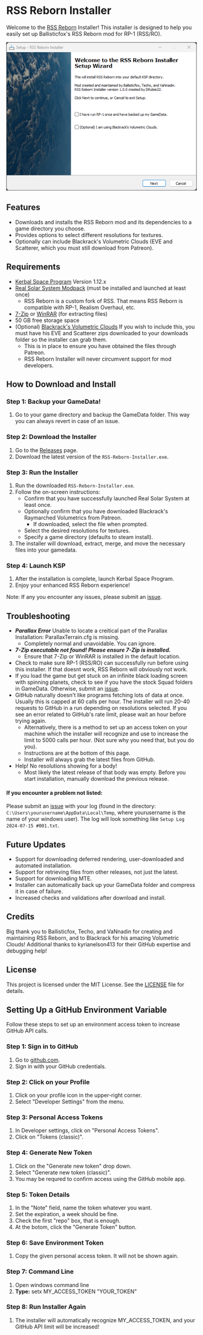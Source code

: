 # RSS Reborn Installer

Welcome to the [RSS Reborn](https://github.com/RSS-Reborn/RSS-Reborn) Installer! This installer is designed to help you easily set up Ballisticfox's RSS Reborn mod for RP-1 (RSS/RO).

![RSS Reborn Installer](https://github.com/drobie22/RSS-Reborn-Installer/blob/main/Images/v1uiwizard.png?raw=true)

## Features

- Downloads and installs the RSS Reborn mod and its dependencies to a game directory you choose. 
- Provides options to select different resolutions for textures.
- Optionally can include Blackrack's Volumetric Clouds (EVE and Scatterer, which you must still download from Patreon).

## Requirements

- [Kerbal Space Program](https://www.kerbalspaceprogram.com/) Version 1.12.x
- [Real Solar System Modpack](https://github.com/KSP-RO/RealSolarSystem) (must be installed and launched at least once)
	- RSS Reborn is a custom fork of RSS. That means RSS Reborn is compatible with RP-1, Realism Overhaul, etc.
- [7-Zip](https://www.7-zip.org/download.html) or [WinRAR](https://www.win-rar.com/) (for extracting files)
- 50 GB free storage space
- (Optional) [Blackrack's Volumetric Clouds](https://www.patreon.com/blackrack) If you wish to include this, you must have his EVE and Scatterer zips downloaded to your downloads folder so the installer can grab them. 
    - This is in place to ensure you have obtained the files through Patreon. 
    - RSS Reborn Installer will never circumvent support for mod developers. 

## How to Download and Install

### Step 1: Backup your GameData!

1. Go to your game directory and backup the GameData folder. This way you can always revert in case of an issue.

### Step 2: Download the Installer

1. Go to the [Releases](https://github.com/drobie22/RSS-Reborn-Installer/releases) page.
2. Download the latest version of the `RSS-Reborn-Installer.exe`.

### Step 3: Run the Installer

1. Run the downloaded `RSS-Reborn-Installer.exe`.
2. Follow the on-screen instructions:
   - Confirm that you have successfully launched Real Solar System at least once.
   - Optionally confirm that you have downloaded Blackrack's Raymarched Volumetrics from Patreon.
       - If downloaded, select the file when prompted.
   - Select the desired resolutions for textures.
   - Specify a game directory (defaults to steam install). 
3. The installer will download, extract, merge, and move the necessary files into your gamedata.

### Step 4: Launch KSP

1. After the installation is complete, launch Kerbal Space Program.
2. Enjoy your enhanced RSS Reborn experience!

Note: If any you encounter any issues, please submit an [issue](https://github.com/drobie22/RSS-Reborn-Installer/issues).

## Troubleshooting

- ***Parallax Error*** Unable to locate a creitical part of the Parallax Installation: ParallaxTerrain.cfg is missing.
    - Completely normal and unavoidable. You can ignore.
- ***7-Zip executable not found! Please ensure 7-Zip is installed.***
    - Ensure that 7-Zip or WinRAR is installed in the default location.
- Check to make sure RP-1 (RSS/RO) can successfully run before using this installer. If that doesnt work, RSS Reborn will obviously not work. 
- If you load the game but get stuck on an infinite black loading screen with spinning planets, check to see if you have the stock Squad folders in GameData. Otherwise, submit an [issue](https://github.com/drobie22/RSS-Reborn-Installer/issues).
- GitHub naturally doesn't like programs fetching lots of data at once. Usually this is capped at 60 calls per hour. The installer will run 20-40 requests to GitHub in a run depending on resolutions selected. If you see an error related to GitHub's rate limit, please wait an hour before trying again. 
    - Alternatively, there is a method to set up an access token on your machine which the installer will recognize and use to increase the limit to 5000 calls per hour. (Not sure why you need that, but you do you). 
    - Instructions are at the bottom of this page.
    - Installer will always grab the latest files from GitHub.
- Help! No resolutions showing for a body! 
    - Most likely the latest release of that body was empty. Before you start installation, manually download the previous release.
 
#### If you encounter a problem not listed:

Please submit an [issue](https://github.com/drobie22/RSS-Reborn-Installer/issues) with your log (found in the directory: `C:\Users\yourusername\AppData\Local\Temp`, where yourusername is the name of your windows user). The log will look something like `Setup Log 2024-07-15 #001.txt`.

## Future Updates

- Support for downloading deferred rendering, user-downloaded and automated installation. 
- Support for retrieving files from other releases, not just the latest.
- Support for downloading MTE.
- Installer can automatically back up your GameData folder and compress it in case of failure.
- Increased checks and validations after download and install. 

## Credits

Big thank you to Ballisticfox, Techo, and VaNnadin for creating and maintaining RSS Reborn, and to Blackrack for his amazing Volumetric Clouds!
Additional thanks to kyrianelson413 for their GitHub expertise and debugging help!

## License

This project is licensed under the MIT License. See the [LICENSE](https://github.com/drobie22/RSS-Reborn-Installer/blob/main/Licenses/LICENSE) file for details.

## Setting Up a GitHub Environment Variable

Follow these steps to set up an environment access token to increase GitHub API calls.

### Step 1: Sign in to GitHub
1. Go to [github.com](https://github.com).
2. Sign in with your GitHub credentials.

### Step 2: Click on your Profile
1. Click on your profile icon in the upper-right corner.
2. Select "Developer Settings" from the menu.

### Step 3: Personal Access Tokens
1. In Developer settings, click on "Personal Access Tokens".
2. Click on "Tokens (classic)".

### Step 4: Generate New Token
1. Click on the "Generate new token" drop down.
2. Select "Generate new token (classic)".
3. You may be requred to confirm access using the GitHub mobile app.

### Step 5: Token Details
1. In the "Note" field, name the token whatever you want.
2. Set the expiration, a week should be fine.
3. Check the first "repo" box, that is enough.
4. At the botom, click the "Generate Token" button.

### Step 6: Save Environment Token
1. Copy the given personal access token. It will not be shown again.

### Step 7: Command Line
1. Open windows command line
2. **Type:** setx MY_ACCESS_TOKEN "YOUR_TOKEN"

### Step 8: Run Installer Again
1. The installer will automatically recognize MY_ACCESS_TOKEN, and your GitHub API limit will be increased!

